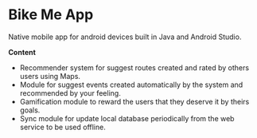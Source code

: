# Bike Me App

Native mobile app for android devices built in Java and Android Studio.

**Content**

* Recommender system for suggest routes created and rated by others users using Maps.
* Module for suggest events created automatically by the system and recommended by your feeling.
* Gamification module to reward the users that they deserve it by theirs goals.
* Sync module for update local database periodically from the web service to be used offline.
